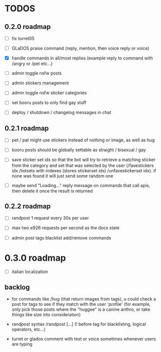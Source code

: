 # TODOS

## 0.2.0 roadmap
- [ ] fix turret05

- [ ] GLaDOS praise command (reply, mention, then voice reply or voice)

- [x] handle commands in all/most replies (example reply to command with /angry or /pet etc...)

- [ ] admin toggle nsfw posts

- [ ] admin stickers management

- [ ] admin toggle nsfw sticker categories

- [ ] set booru posts to only find gay stuff

- [ ] deploy / shutdown / changelog messages in chat


## 0.2.1 roadmap

- [ ] pet / pat might use stickers instead of nothing or image, as well as hug

- [ ] booru posts should be globally settable as straight / bisexual / gay

- [ ] save sticker set ids so that the bot will try to retrieve a matching sticker from the category and set that was selected by the user (/favestickers idx /listsets with indexes (stores stickerset ids) /unfavestickerset idx). if none was found it will just send some random one

- [ ] maybe send "Loading..." reply message on commands that call apis, then delete it once the result is returned


## 0.2.2 roadmap

- [ ] randpost 1 request every 30s per user

- [ ] max two e926 requests per second as the docs state

- [ ] admin post tags blacklist add/remove commands


# 0.3.0 roadmap
- [ ] italian localization


## backlog
- for commands like /hug (that return images from tags), u could check a post for tags to see if they match with the user 'profile' (for example, only pick those posts where the "huggee" is a canine anthro, or take things like size into consideration)

- randpost syntax
/randpost [...]  (! before tag for blacklisting, logical operators, etc...)

- turret or glados comment with text or voice sometimes whenever users are typing
